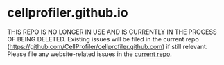 # cellprofiler.github.io
THIS REPO IS NO LONGER IN USE AND IS CURRENTLY IN THE PROCESS OF BEING DELETED. Existing issues will be filed in the current repo (https://github.com/CellProfiler/cellprofiler.github.com) if still relevant. Please file any website-related issues in the [current repo](https://github.com/CellProfiler/cellprofiler.github.com). 
